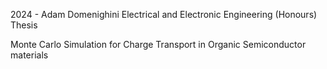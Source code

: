 2024 - Adam Domenighini Electrical and Electronic Engineering (Honours) Thesis

Monte Carlo Simulation for Charge Transport in Organic Semiconductor materials
